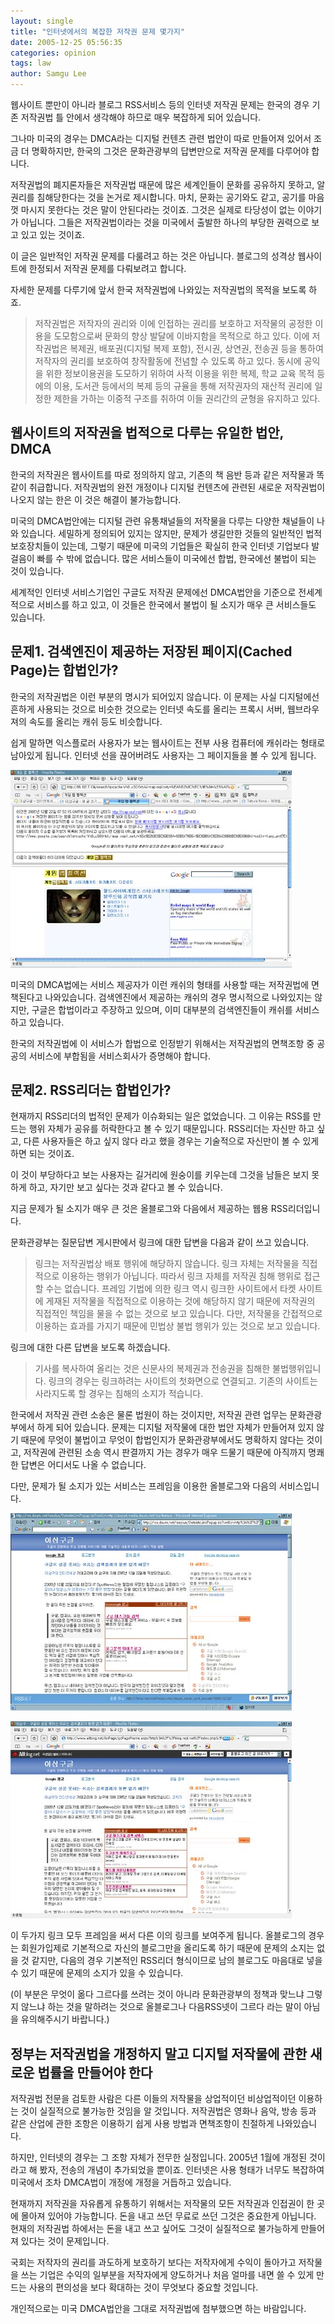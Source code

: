 ```yaml
---
layout: single
title: "인터넷에서의 복잡한 저작권 문제 몇가지"
date: 2005-12-25 05:56:35
categories: opinion
tags: law
author: Samgu Lee
---
```


웹사이트 뿐만이 아니라 블로그 RSS서비스 등의 인터넷 저작권 문제는 한국의 경우 기존 저작권법 틀 안에서 생각해야 하므로 매우 복잡하게 되어 있습니다.

그나마 미국의 경우는 DMCA라는 디지털 컨텐츠 관련 법안이 따로 만들어져 있어서 조금 더 명확하지만, 한국의 그것은 문화관광부의 답변만으로 저작권 문제를 다루어야 합니다.

저작권법의 폐지론자들은 저작권법 때문에 많은 세계인들이 문화를 공유하지 못하고, 알권리를 침해당한다는 것을 논거로 제시합니다. 마치, 문화는 공기와도 같고, 공기를 마음껏 마시지 못한다는 것은 말이 안된다라는 것이죠. 그것은 실제로 타당성이 없는 이야기가 아닙니다. 그들은 저작권법이라는 것을 미국에서 출발한 하나의 부당한 권력으로 보고 있고 있는 것이죠.

이 글은 일반적인 저작권 문제를 다룰려고 하는 것은 아닙니다. 블로그의 성격상 웹사이트에 한정되서 저작권 문제를 다뤄보려고 합니다.

자세한 문제를 다루기에 앞서 한국 저작권법에 나와있는 저작권법의 목적을 보도록 하죠.

> 저작권법은 저작자의 권리와 이에 인접하는 권리를 보호하고 저작물의 공정한 이용을 도모함으로써 문화의 향상 발달에 이바지함을 목적으로 하고 있다. 이에 저작권법은 복제권, 배포권(디지털 복제 포함), 전시권, 상연권, 전송권 등을 통하여 저작자의 권리를 보호하여 창작활동에 전념할 수 있도록 하고 있다. 동시에 공익을 위한 정보이용권을 도모하기 위하여 사적 이용을 위한 복제, 학교 교육 목적 등에의 이용, 도서관 등에서의 복제 등의 규율을 통해 저작권자의 재산적 권리에 일정한 제한을 가하는 이중적 구조를 취하여 이들 권리간의 균형을 유지하고 있다.

## 웹사이트의 저작권을 법적으로 다루는 유일한 법안, DMCA

한국의 저작권은 웹사이트를 따로 정의하지 않고, 기존의 책 음반 등과 같은 저작물과 똑같이 취급합니다. 저작권법의 완전 개정이나 디지털 컨텐츠에 관련된 새로운 저작권법이 나오지 않는 한은 이 것은 해결이 불가능합니다.

미국의 DMCA법안에는 디지털 관련 유통채널들의 저작물을 다루는 다양한 채널들이 나와 있습니다. 세밀하게 정의되어 있지는 않지만, 문제가 생길만한 것들의 일반적인 법적 보호장치들이 있는데, 그렇기 때문에 미국의 기업들은 확실히 한국 인터넷 기업보다 발걸음이 빠를 수 밖에 없습니다. 많은 서비스들이 미국에선 합법, 한국에선 불법이 되는 것이 있습니다.

세계적인 인터넷 서비스기업인 구글도 저작권 문제에선 DMCA법안을 기준으로 전세계적으로 서비스를 하고 있고, 이 것들은 한국에서 불법이 될 소지가 매우 큰 서비스들도 있습니다.

## 문제1. 검색엔진이 제공하는 저장된 페이지(Cached Page)는 합법인가?

한국의 저작권법은 이런 부분의 명시가 되어있지 않습니다. 이 문제는 사실 디지털에선 흔하게 사용되는 것으로 비슷한 것으로는 인터넷 속도를 올리는 프록시 서버, 웹브라우져의 속도를 올리는 캐쉬 등도 비슷합니다.

쉽게 말하면 익스플로러 사용자가 보는 웹사이트는 전부 사용 컴퓨터에 캐쉬라는 형태로 남아있게 됩니다. 인터넷 선을 끊어버려도 사용자는 그 페이지들을 볼 수 있게 됩니다.

![구글 웹서치의 캐쉬](/assets/google_cache.jpg)

미국의 DMCA법에는 서비스 제공자가 이런 캐쉬의 형태를 사용할 때는 저작권법에 면책된다고 나와있습니다. 검색엔진에서 제공하는 캐쉬의 경우 명시적으로 나와있지는 않지만, 구글은 합법이라고 주장하고 있으며, 이미 대부분의 검색엔진들이 캐쉬를 서비스하고 있습니다.

한국의 저작권법에 이 서비스가 합법으로 인정받기 위해서는 저작권법의 면책조항 중 공공의 서비스에 부합됨을 서비스회사가 증명해야 합니다.

## 문제2. RSS리더는 합법인가?

현재까지 RSS리더의 법적인 문제가 이슈화되는 일은 없었습니다. 그 이유는 RSS를 만드는 행위 자체가 공유를 허락한다고 볼 수 있기 때문입니다. RSS리더는 자신만 하고 싶고, 다른 사용자들은 하고 싶지 않다 라고 했을 경우는 기술적으로 자신만이 볼 수 있게 하면 되는 것이죠.

이 것이 부당하다고 보는 사용자는 길거리에 원숭이를 키우는데 그것을 남들은 보지 못하게 하고, 자기만 보고 싶다는 것과 같다고 볼 수 있습니다.

지금 문제가 될 소지가 매우 큰 것은 올블로그와 다음에서 제공하는 웹용 RSS리더입니다.

문화관광부는 질문답변 게시판에서 링크에 대한 답변을 다음과 같이 쓰고 있습니다.

> 링크는 저작권법상 배포 행위에 해당하지 않습니다. 링크 자체는 저작물을 직접적으로 이용하는 행위가 아닙니다. 따라서 링크 자체를 저작권 침해 행위로 접근할 수는 없습니다.
> 프레임 기법에 의한 링크 역시 링크한 사이트에서 타켓 사이트에 게재된 저작물을 직접적으로 이용하는 것에 해당하지 않기 때문에 저작권의 직접적인 책임을 물을 수 없는 것으로 보고 있습니다. 다만, 저작물을 간접적으로 이용하는 효과를 가지기 때문에 민법상 불법 행위가 있는 것으로 보고 있습니다.

링크에 대한 다른 답변을 보도록 하겠습니다.

> 기사를 복사하여 올리는 것은 신문사의 복제권과 전송권을 침해한 불법행위입니다. 링크의 경우는 링크하려는 사이트의 첫화면으로 연결되고. 기존의 사이트는 사라지도록 할 경우는 침해의 소지가 적습니다.

한국에서 저작권 관련 소송은 물론 법원이 하는 것이지만, 저작권 관련 업무는 문화관광부에서 하게 되어 있습니다. 문제는 디지털 저작물에 대한 법안 자체가 만들어져 있지 않기 때문에 무엇이 불법이고 무엇이 합법인지가 문화관광부에서도 명확하지 않다는 것이고, 저작권에 관련된 소송 역시 판결까지 가는 경우가 매우 드물기 때문에 아직까지 명쾌한 답변은 어디서도 나올 수 없습니다.

다만, 문제가 될 소지가 있는 서비스는 프레임을 이용한 올블로그와 다음의 서비스입니다.

![다음의 블로그 보기 화면](/assets/daum_rss_view.jpg)

![올블로그의 블로그 보기 화면](/assets/allblog_rss_view.jpg)

이 두가지 링크 모두 프레임을 써서 다른 이의 링크를 보여주게 됩니다. 올블로그의 경우는 회원가입제로 기본적으로 자신의 블로그만을 올리도록 하기 때문에 문제의 소지는 없을 것 같지만, 다음의 경우 기본적인 RSS리더 형식이므로 남의 블로그도 마음대로 넣을 수 있기 때문에 문제의 소지가 있을 수 있습니다.

(이 부분은 무엇이 옮다 그르다를 쓰려는 것이 아니라 문화관광부의 정책과 맞느냐 그렇지 않느냐 하는 것을 말하려는 것으로 올블로그나 다음RSS넷이 그르다 라는 말이 아님을 유의해주시기 바랍니다.)

## 정부는 저작권법을 개정하지 말고 디지털 저작물에 관한 새로운 법률을 만들어야 한다

저작권법 전문을 검토한 사람은 다른 이들의 저작물을 상업적이던 비상업적이던 이용하는 것이 실질적으로 불가능한 것임을 알 것입니다. 저작권법은 영화나 음악, 방송 등과 같은 산업에 관한 조항은 이용하기 쉽게 사용 방법과 면책조항이 친절하게 나와있습니다.

하지만, 인터넷의 경우는 그 조항 자체가 전무한 실정입니다. 2005년 1월에 개정된 것이라고 해 봤자, 전송의 개념이 추가되었을 뿐이죠. 인터넷은 사용 형태가 너무도 복잡하여 미국에서 조차 DMCA법이 개정에 개정을 거듭하고 있습니다.

현재까지 저작권을 자유롭게 유통하기 위해서는 저작물의 모든 저작권과 인접권이 한 곳에 몰아져 있어야 가능합니다. 돈을 내고 쓰던 무료로 쓰던 그것은 중요한게 아닙니다. 현재의 저작권법 하에서는 돈을 내고 쓰고 싶어도 그것이 실질적으로 불가능하게 만들어져 있다는 것이 문제입니다.

국회는 저작자의 권리를 과도하게 보호하기 보다는 저작자에게 수익이 돌아가고 저작물을 쓰는 기업은 수익의 일부분을 저작자에게 양도하거나 처음 얼마를 내면 쓸 수 있게 만드는 사용의 편의성을 보다 확대하는 것이 무엇보다 중요할 것입니다.

개인적으로는 미국 DMCA법안을 그대로 저작권법에 첨부했으면 하는 바람입니다.
